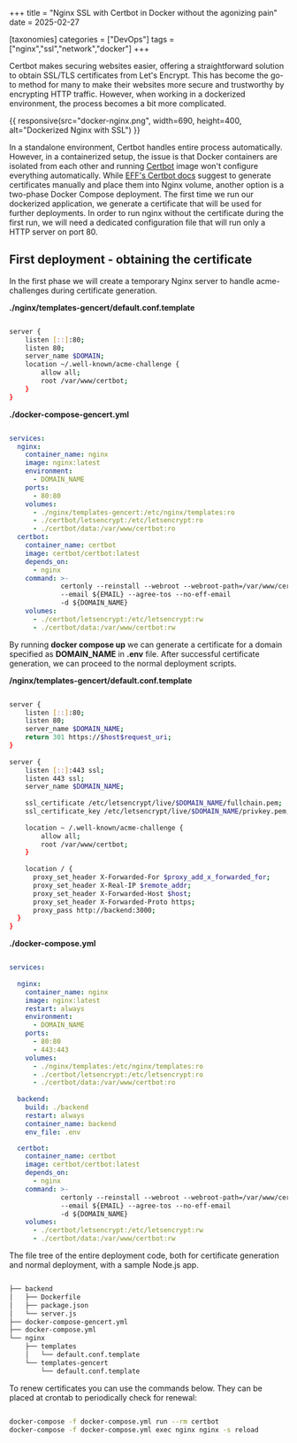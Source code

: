 +++
title = "Nginx SSL with Certbot in Docker without the agonizing pain" 
date = 2025-02-27

[taxonomies]
categories = ["DevOps"] 
tags = ["nginx","ssl","network","docker"]
+++

Certbot makes securing websites easier, offering a straightforward solution to obtain SSL/TLS certificates from Let's Encrypt. This has become the go-to method for many to make their websites more secure and trustworthy by encrypting HTTP traffic. However, when working in a dockerized environment, the process becomes a bit more complicated.
<!-- more -->
{{ responsive(src="docker-nginx.png", width=690, height=400, alt="Dockerized Nginx with SSL") }}

In a standalone environment, Certbot handles entire process automatically. However, in a containerized setup, the issue is that Docker containers are isolated from each other and running [Certbot](https://hub.docker.com/r/certbot/certbot) image won't configure everything automatically. While [EFF's Certbot docs](https://eff-certbot.readthedocs.io/en/latest/install.html) suggest to generate certificates manually and place them into Nginx volume, another option is a two-phase Docker Compose deployment. The first time we run our dockerized application, we generate a certificate that will be used for further deployments. In order to run nginx without the certificate during the first run, we will need a dedicated configuration file that will run only a HTTP server on port 80.


## First deployment - obtaining the certificate

In the first phase we will create a temporary Nginx server to handle acme-challenges during certificate generation. 

**./nginx/templates-gencert/default.conf.template**
```bash

server {
    listen [::]:80;
    listen 80;
    server_name $DOMAIN;
    location ~/.well-known/acme-challenge {
        allow all;
        root /var/www/certbot;
    }
}
```

**./docker-compose-gencert.yml**
```yml

services:
  nginx:
    container_name: nginx
    image: nginx:latest
    environment:
      - DOMAIN_NAME
    ports:
      - 80:80
    volumes:
      - ./nginx/templates-gencert:/etc/nginx/templates:ro
      - ./certbot/letsencrypt:/etc/letsencrypt:ro
      - ./certbot/data:/var/www/certbot:ro
  certbot:
    container_name: certbot
    image: certbot/certbot:latest
    depends_on:
      - nginx
    command: >- 
             certonly --reinstall --webroot --webroot-path=/var/www/certbot
             --email ${EMAIL} --agree-tos --no-eff-email
             -d ${DOMAIN_NAME}
    volumes:
      - ./certbot/letsencrypt:/etc/letsencrypt:rw
      - ./certbot/data:/var/www/certbot:rw
```

By running **docker compose up** we can generate a certificate for a domain specified as **DOMAIN_NAME** in **.env** file. After successful certificate generation, we can proceed to the normal deployment scripts.

**/nginx/templates-gencert/default.conf.template**
```bash

server {
    listen [::]:80;
    listen 80;
    server_name $DOMAIN_NAME;
    return 301 https://$host$request_uri;
}
 
server {
    listen [::]:443 ssl;
    listen 443 ssl;
    server_name $DOMAIN_NAME; 
 
    ssl_certificate /etc/letsencrypt/live/$DOMAIN_NAME/fullchain.pem;
    ssl_certificate_key /etc/letsencrypt/live/$DOMAIN_NAME/privkey.pem;
 
    location ~ /.well-known/acme-challenge {
        allow all;
        root /var/www/certbot;
    }
 
    location / {
      proxy_set_header X-Forwarded-For $proxy_add_x_forwarded_for;
      proxy_set_header X-Real-IP $remote_addr;
      proxy_set_header X-Forwarded-Host $host;
      proxy_set_header X-Forwarded-Proto https;
      proxy_pass http://backend:3000;
  }
}
```

**./docker-compose.yml**
```yml

services:
  
  nginx:
    container_name: nginx
    image: nginx:latest
    restart: always
    environment:
      - DOMAIN_NAME
    ports:
      - 80:80
      - 443:443
    volumes:
      - ./nginx/templates:/etc/nginx/templates:ro
      - ./certbot/letsencrypt:/etc/letsencrypt:ro
      - ./certbot/data:/var/www/certbot:ro
      
  backend:
    build: ./backend
    restart: always
    container_name: backend
    env_file: .env

  certbot:
    container_name: certbot
    image: certbot/certbot:latest
    depends_on:
      - nginx
    command: >-
             certonly --reinstall --webroot --webroot-path=/var/www/certbot
             --email ${EMAIL} --agree-tos --no-eff-email
             -d ${DOMAIN_NAME}
    volumes:
      - ./certbot/letsencrypt:/etc/letsencrypt:rw
      - ./certbot/data:/var/www/certbot:rw
```


The file tree of the entire deployment code, both for certificate generation and normal deployment, with a sample Node.js app. 

```bash

├── backend
│   ├── Dockerfile
│   ├── package.json
│   └── server.js
├── docker-compose-gencert.yml
├── docker-compose.yml
└── nginx
    ├── templates
    │   └── default.conf.template
    └── templates-gencert
        └── default.conf.template
```

To renew certificates you can use the commands below. They can be placed at crontab to periodically check for renewal:
```bash

docker-compose -f docker-compose.yml run --rm certbot
docker-compose -f docker-compose.yml exec nginx nginx -s reload
```
